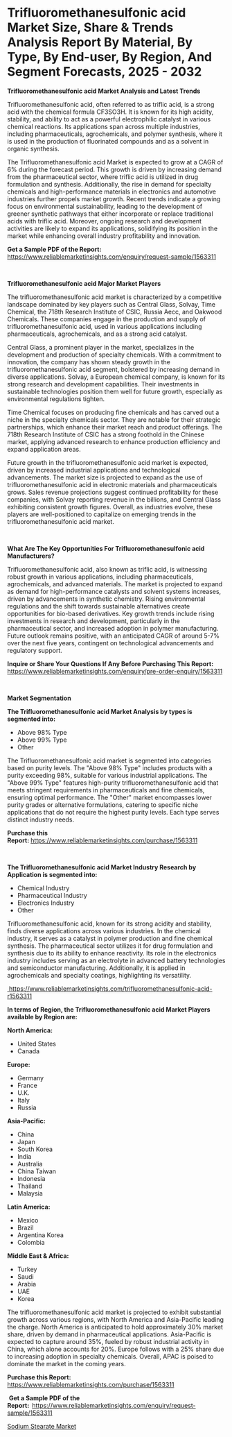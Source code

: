 <p><h1>Trifluoromethanesulfonic acid Market Size, Share & Trends Analysis Report By Material, By Type, By End-user, By Region, And Segment Forecasts, 2025 - 2032</h1></p><p><strong>Trifluoromethanesulfonic acid Market Analysis and Latest Trends</strong></p>
<p><p>Trifluoromethanesulfonic acid, often referred to as triflic acid, is a strong acid with the chemical formula CF3SO3H. It is known for its high acidity, stability, and ability to act as a powerful electrophilic catalyst in various chemical reactions. Its applications span across multiple industries, including pharmaceuticals, agrochemicals, and polymer synthesis, where it is used in the production of fluorinated compounds and as a solvent in organic synthesis.</p><p>The Trifluoromethanesulfonic acid Market is expected to grow at a CAGR of 6% during the forecast period. This growth is driven by increasing demand from the pharmaceutical sector, where triflic acid is utilized in drug formulation and synthesis. Additionally, the rise in demand for specialty chemicals and high-performance materials in electronics and automotive industries further propels market growth. Recent trends indicate a growing focus on environmental sustainability, leading to the development of greener synthetic pathways that either incorporate or replace traditional acids with triflic acid. Moreover, ongoing research and development activities are likely to expand its applications, solidifying its position in the market while enhancing overall industry profitability and innovation.</p></p>
<p><strong>Get a Sample PDF of the Report:&nbsp;</strong> <a href="https://www.reliablemarketinsights.com/enquiry/request-sample/1563311?utm_campaign=3295&utm_medium=2&utm_source=Github&utm_content=ia&utm_term=02042025&utm_id=trifluoromethanesulfonic-acid">https://www.reliablemarketinsights.com/enquiry/request-sample/1563311</a></p>
<p>&nbsp;</p>
<p><strong>Trifluoromethanesulfonic acid Major Market Players</strong></p>
<p><p>The trifluoromethanesulfonic acid market is characterized by a competitive landscape dominated by key players such as Central Glass, Solvay, Time Chemical, the 718th Research Institute of CSIC, Russia Aecc, and Oakwood Chemicals. These companies engage in the production and supply of trifluoromethanesulfonic acid, used in various applications including pharmaceuticals, agrochemicals, and as a strong acid catalyst.</p><p>Central Glass, a prominent player in the market, specializes in the development and production of specialty chemicals. With a commitment to innovation, the company has shown steady growth in the trifluoromethanesulfonic acid segment, bolstered by increasing demand in diverse applications. Solvay, a European chemical company, is known for its strong research and development capabilities. Their investments in sustainable technologies position them well for future growth, especially as environmental regulations tighten.</p><p>Time Chemical focuses on producing fine chemicals and has carved out a niche in the specialty chemicals sector. They are notable for their strategic partnerships, which enhance their market reach and product offerings. The 718th Research Institute of CSIC has a strong foothold in the Chinese market, applying advanced research to enhance production efficiency and expand application areas.</p><p>Future growth in the trifluoromethanesulfonic acid market is expected, driven by increased industrial applications and technological advancements. The market size is projected to expand as the use of trifluoromethanesulfonic acid in electronic materials and pharmaceuticals grows. Sales revenue projections suggest continued profitability for these companies, with Solvay reporting revenue in the billions, and Central Glass exhibiting consistent growth figures. Overall, as industries evolve, these players are well-positioned to capitalize on emerging trends in the trifluoromethanesulfonic acid market.</p></p>
<p>&nbsp;</p>
<p><strong>What Are The Key Opportunities For Trifluoromethanesulfonic acid Manufacturers?</strong></p>
<p><p>Trifluoromethanesulfonic acid, also known as triflic acid, is witnessing robust growth in various applications, including pharmaceuticals, agrochemicals, and advanced materials. The market is projected to expand as demand for high-performance catalysts and solvent systems increases, driven by advancements in synthetic chemistry. Rising environmental regulations and the shift towards sustainable alternatives create opportunities for bio-based derivatives. Key growth trends include rising investments in research and development, particularly in the pharmaceutical sector, and increased adoption in polymer manufacturing. Future outlook remains positive, with an anticipated CAGR of around 5-7% over the next five years, contingent on technological advancements and regulatory support.</p></p>
<p><strong>Inquire or Share Your Questions If Any Before Purchasing This Report:</strong> <a href="https://www.reliablemarketinsights.com/enquiry/pre-order-enquiry/1563311?utm_campaign=3295&utm_medium=2&utm_source=Github&utm_content=ia&utm_term=02042025&utm_id=trifluoromethanesulfonic-acid">https://www.reliablemarketinsights.com/enquiry/pre-order-enquiry/1563311</a></p>
<p>&nbsp;</p>
<p><strong>Market Segmentation</strong></p>
<p><strong>The Trifluoromethanesulfonic acid Market Analysis by types is segmented into:</strong></p>
<p><ul><li>Above 98% Type</li><li>Above 99% Type</li><li>Other</li></ul></p>
<p><p>The Trifluoromethanesulfonic acid market is segmented into categories based on purity levels. The "Above 98% Type" includes products with a purity exceeding 98%, suitable for various industrial applications. The "Above 99% Type" features high-purity trifluoromethanesulfonic acid that meets stringent requirements in pharmaceuticals and fine chemicals, ensuring optimal performance. The "Other" market encompasses lower purity grades or alternative formulations, catering to specific niche applications that do not require the highest purity levels. Each type serves distinct industry needs.</p></p>
<p><strong>Purchase this Report:&nbsp;</strong><a href="https://www.reliablemarketinsights.com/purchase/1563311?utm_campaign=3295&utm_medium=2&utm_source=Github&utm_content=ia&utm_term=02042025&utm_id=trifluoromethanesulfonic-acid">https://www.reliablemarketinsights.com/purchase/1563311</a></p>
<p>&nbsp;</p>
<p><strong>The Trifluoromethanesulfonic acid Market Industry Research by Application is segmented into:</strong></p>
<p><ul><li>Chemical Industry</li><li>Pharmaceutical Industry</li><li>Electronics Industry</li><li>Other</li></ul></p>
<p><p>Trifluoromethanesulfonic acid, known for its strong acidity and stability, finds diverse applications across various industries. In the chemical industry, it serves as a catalyst in polymer production and fine chemical synthesis. The pharmaceutical sector utilizes it for drug formulation and synthesis due to its ability to enhance reactivity. Its role in the electronics industry includes serving as an electrolyte in advanced battery technologies and semiconductor manufacturing. Additionally, it is applied in agrochemicals and specialty coatings, highlighting its versatility.</p></p>
<p><a href="https://www.reliablemarketinsights.com/trifluoromethanesulfonic-acid-r1563311?utm_campaign=3295&utm_medium=2&utm_source=Github&utm_content=ia&utm_term=02042025&utm_id=trifluoromethanesulfonic-acid">&nbsp;https://www.reliablemarketinsights.com/trifluoromethanesulfonic-acid-r1563311</a></p>
<p><strong>In terms of Region, the Trifluoromethanesulfonic acid Market Players available by Region are:</strong></p>
<p>
    <p> <strong> North America: </strong>
        <ul>
            <li>United States</li>
            <li>Canada</li>
        </ul>
        </p> 
    <p> <strong> Europe: </strong>
        <ul>
            <li>Germany</li>
            <li>France</li>
            <li>U.K.</li>
            <li>Italy</li>
            <li>Russia</li>
        </ul>
        </p> 
    <p> <strong> Asia-Pacific: </strong>
        <ul>
            <li>China</li>
            <li>Japan</li>
            <li>South Korea</li>
            <li>India</li>
            <li>Australia</li>
            <li>China Taiwan</li>
            <li>Indonesia</li>
            <li>Thailand</li>
            <li>Malaysia</li>
        </ul>
        </p> 
    <p> <strong> Latin America: </strong>
        <ul>
            <li>Mexico</li>
            <li>Brazil</li>
            <li>Argentina Korea</li>
            <li>Colombia</li>
        </ul>
        </p> 
    <p> <strong> Middle East & Africa: </strong>
        <ul>
            <li>Turkey</li>
            <li>Saudi</li>
            <li>Arabia</li>
            <li>UAE</li>
            <li>Korea</li>
        </ul>
    </p>
    </p>
<p><p>The trifluoromethanesulfonic acid market is projected to exhibit substantial growth across various regions, with North America and Asia-Pacific leading the charge. North America is anticipated to hold approximately 30% market share, driven by demand in pharmaceutical applications. Asia-Pacific is expected to capture around 35%, fueled by robust industrial activity in China, which alone accounts for 20%. Europe follows with a 25% share due to increasing adoption in specialty chemicals. Overall, APAC is poised to dominate the market in the coming years.</p></p>
<p><strong>Purchase this Report: </strong><a href="https://www.reliablemarketinsights.com/purchase/1563311?utm_campaign=3295&utm_medium=2&utm_source=Github&utm_content=ia&utm_term=02042025&utm_id=trifluoromethanesulfonic-acid">https://www.reliablemarketinsights.com/purchase/1563311</a></p>
<p>&nbsp;<strong>Get a Sample PDF of the Report:&nbsp;&nbsp;</strong><a href="https://www.reliablemarketinsights.com/enquiry/request-sample/1563311?utm_campaign=3295&utm_medium=2&utm_source=Github&utm_content=ia&utm_term=02042025&utm_id=trifluoromethanesulfonic-acid">https://www.reliablemarketinsights.com/enquiry/request-sample/1563311</a></p>
<p><strong></strong></p>
<p><p><a href="https://github.com/kmettjanksj7/Market-Research-Report-List-1/blob/main/sodium-stearate-market.md?utm_campaign=3295&utm_medium=2&utm_source=Github&utm_content=ia&utm_term=02042025&utm_id=trifluoromethanesulfonic-acid">Sodium Stearate Market</a></p></p>